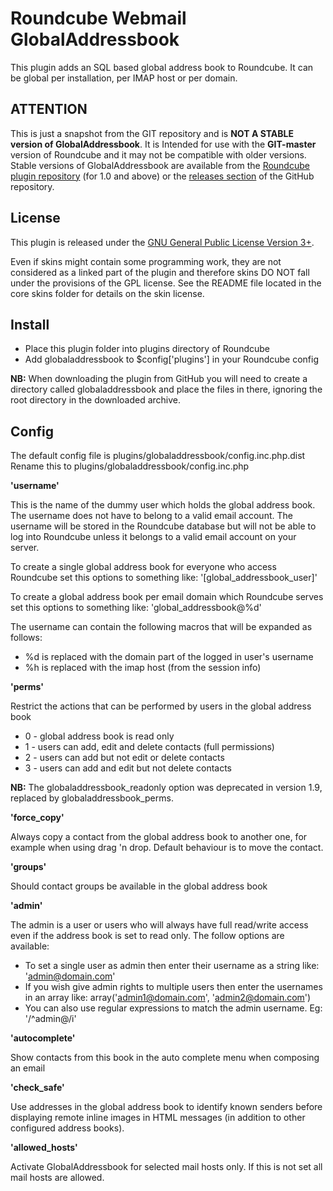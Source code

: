 Roundcube Webmail GlobalAddressbook
===================================
This plugin adds an SQL based global address book to Roundcube. It can be
global per installation, per IMAP host or per domain.

ATTENTION
---------
This is just a snapshot from the GIT repository and is **NOT A STABLE version
of GlobalAddressbook**. It is Intended for use with the **GIT-master** version
of Roundcube and it may not be compatible with older versions. Stable versions
of GlobalAddressbook are available from the
[Roundcube plugin repository][rcplugrepo] (for 1.0 and above) or the
[releases section][releases] of the GitHub repository.

License
-------
This plugin is released under the [GNU General Public License Version 3+][gpl].

Even if skins might contain some programming work, they are not considered
as a linked part of the plugin and therefore skins DO NOT fall under the
provisions of the GPL license. See the README file located in the core skins
folder for details on the skin license.

Install
-------
* Place this plugin folder into plugins directory of Roundcube
* Add globaladdressbook to $config['plugins'] in your Roundcube config

**NB:** When downloading the plugin from GitHub you will need to create a
directory called globaladdressbook and place the files in there, ignoring the
root directory in the downloaded archive.

Config
------
The default config file is plugins/globaladdressbook/config.inc.php.dist
Rename this to plugins/globaladdressbook/config.inc.php

**'username'**

This is the name of the dummy user which holds the global address book.
The username does not have to belong to a valid email account. The username
will be stored in the Roundcube database but will not be able to log into
Roundcube unless it belongs to a valid email account on your server.

To create a single global address book for everyone who access Roundcube set
this options to something like: '[global_addressbook_user]'

To create a global address book per email domain which Roundcube serves set
this options to something like: 'global_addressbook@%d'

The username can contain the following macros that will be expanded as
follows:
* %d is replaced with the domain part of the logged in user's username
* %h is replaced with the imap host (from the session info)

**'perms'**

Restrict the actions that can be performed by users in the global address book
* 0 - global address book is read only
* 1 - users can add, edit and delete contacts (full permissions)
* 2 - users can add but not edit or delete contacts
* 3 - users can add and edit but not delete contacts

**NB:** The globaladdressbook_readonly option was deprecated in version 1.9,
replaced by globaladdressbook_perms.

**'force_copy'**

Always copy a contact from the global address book to another one, for example
when using drag 'n drop. Default behaviour is to move the contact.

**'groups'**

Should contact groups be available in the global address book

**'admin'**

The admin is a user or users who will always have full read/write access even
if the address book is set to read only. The follow options are available:
* To set a single user as admin then enter their username as a string like:
  'admin@domain.com'
* If you wish give admin rights to multiple users then enter the usernames in
  an array like: array('admin1@domain.com', 'admin2@domain.com')
* You can also use regular expressions to match the admin username.
  Eg: '/^admin@/i'

**'autocomplete'**

Show contacts from this book in the auto complete menu when composing an email

**'check_safe'**

Use addresses in the global address book to identify known senders before
displaying remote inline images in HTML messages (in addition to other
configured address books).

**'allowed_hosts'**

Activate GlobalAddressbook for selected mail hosts only. If this is not set all
mail hosts are allowed.

[rcplugrepo]: https://plugins.roundcube.net/#/packages/johndoh/globaladdressbook
[releases]: https://github.com/johndoh/roundcube-globaladdressbook/releases
[gpl]: https://www.gnu.org/licenses/gpl.html